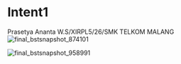 # Intent1
Prasetya Ananta W.S/XIRPL5/26/SMK TELKOM MALANG
![final_bstsnapshot_874101](https://cloud.githubusercontent.com/assets/22094888/19839269/e176574c-9e9b-11e6-8ca8-9d6d11f5ae8a.jpg)

![final_bstsnapshot_958991](https://cloud.githubusercontent.com/assets/22094888/19839274/f4a0188a-9e9b-11e6-954f-0ea6c4c0aed2.jpg)
